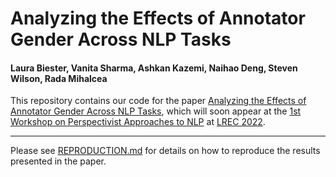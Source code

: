 # Analyzing the Effects of Annotator Gender Across NLP Tasks
#### Laura Biester, Vanita Sharma, Ashkan Kazemi, Naihao Deng, Steven Wilson, Rada Mihalcea

This repository contains our code for the paper [Analyzing the Effects of Annotator Gender Across NLP Tasks](https://lit.eecs.umich.edu/files/biester_nlperspectives_2022.pdf), 
which will soon appear at the [1st Workshop on Perspectivist Approaches to NLP](https://nlperspectives.di.unito.it/) at [LREC 2022](https://lrec2022.lrec-conf.org/en/).

---

Please see [REPRODUCTION.md](documentation/REPRODUCTION.md) for details on how to reproduce the results presented in the paper.
